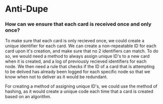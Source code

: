 # Anti-Dupe
### How can we ensure that each card is received once and only once?

To make sure that each card is only recieved once, we could create a unique identifier for each card. We can create a non-repeatable ID for each card upon it's creation, and make sure that no 2 identifiers can match. To do so, we would need a method to always assign unique ID's to a new card when it is created, and a log of previously recieved identifiers for each node. We then need a rule that checks if the ID of a card that is attempting to be delived has already been logged for each specific node so that we know when not to deliver as it would be redundant.

For creating a method of assigning unique ID's, we could use the method of hashing, as it would create a unique code each time that a card is created based on an algorithm.

